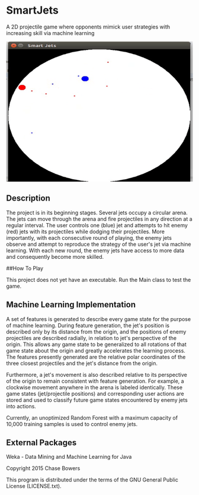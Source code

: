 SmartJets
========

A 2D projectile game where opponents mimick user strategies with increasing skill via machine learning

![alt tag](https://raw.githubusercontent.com/chasembowers/SmartJets/master/gameplay.gif)

## Description

The project is in its beginning stages.  Several jets occupy a circular arena.  The jets can move through
the arena and fire projectiles in any direction at a regular interval.  The user controls one (blue) jet and attempts
to hit enemy (red) jets with its projectiles while dodging their projectiles. More importantly, with each consecutive
round of playing, the enemy jets observe and attempt to reproduce the strategy of the user's jet via machine learning.
With each new round, the enemy jets have access to more data and consequently become more skilled.

##How To Play

This project does not yet have an executable. Run the Main class to test the game.

## Machine Learning Implementation

A set of features is generated to describe every game state for the purpose of machine learning.
During feature generation, the jet's position is described only by its distance from
the origin, and the positions of enemy projectiles are described radially, in relation to jet's perspective of the origin. 
This allows any game state to be generalized to all rotations of that game state
about the origin and greatly accelerates the learning process. The features presently generated are the relative polar 
coordinates of the three closest projectiles and the jet's distance from the origin.

Furthermore, a jet's movement is also described relative to its perspective of the origin to remain consistent
with feature generation. For example, a clockwise movement anywhere in the arena is labeled identically. These
game states (jet/projectile positions) and corresponding user actions are stored and used to classify future game states 
encountered by enemy jets into actions.

Currently, an unoptimized Random Forest with a maximum capacity of 10,000 training samples is used to control enemy jets. 

## External Packages

Weka - Data Mining and Machine Learning for Java

Copyright 2015 Chase Bowers

This program is distributed under the terms of the GNU General Public License (LICENSE.txt).
